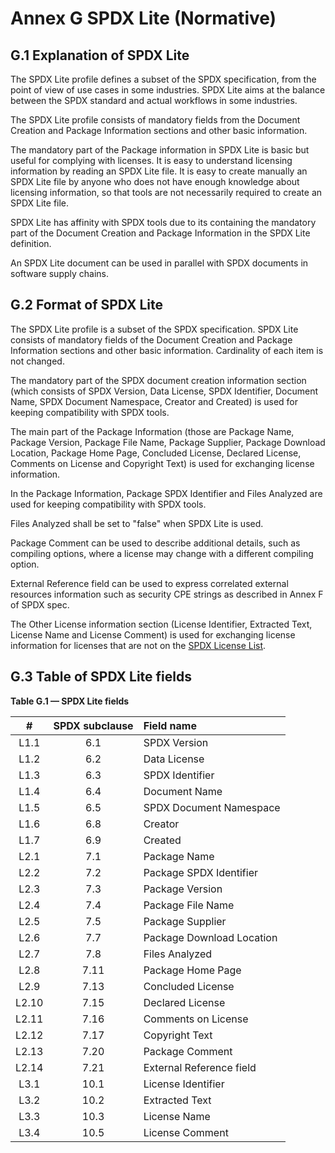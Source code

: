 # Annex G SPDX Lite (Normative)

## G.1 Explanation of SPDX Lite <a name="G.1"></a>

The SPDX Lite profile defines a subset of the SPDX specification, from the point of view of use cases in some industries. SPDX Lite aims at the balance between the SPDX standard and actual workflows in some industries.

The SPDX Lite profile consists of mandatory fields from the Document Creation and Package Information sections and other basic information.

The mandatory part of the Package information in SPDX Lite is basic but useful for complying with licenses. It is easy to understand licensing information by reading an SPDX Lite file. It is easy to create manually an SPDX Lite file by anyone who does not have enough knowledge about licensing information, so that tools are not necessarily required to create an SPDX Lite file.

SPDX Lite has affinity with SPDX tools due to its containing the mandatory part of the Document Creation and Package Information in the SPDX Lite definition.

An SPDX Lite document can be used in parallel with SPDX documents in software supply chains.

## G.2 Format of SPDX Lite <a name="G.2"></a>

The SPDX Lite profile is a subset of the SPDX specification. SPDX Lite consists of mandatory fields of the Document Creation and Package Information sections and other basic information. Cardinality of each item is not changed.

The mandatory part of the SPDX document creation information section (which consists of SPDX Version, Data License, SPDX Identifier, Document Name, SPDX Document Namespace, Creator and Created) is used for keeping compatibility with SPDX tools.

The main part of the Package Information (those are Package Name, Package Version, Package File Name, Package Supplier, Package Download Location, Package Home Page, Concluded License, Declared License, Comments on License and Copyright Text) is used for exchanging license information.

In the Package Information, Package SPDX Identifier and Files Analyzed are used for keeping compatibility with SPDX tools.

Files Analyzed shall be set to "false" when SPDX Lite is used.

Package Comment can be used to describe additional details, such as compiling options, where a license may change with a different compiling option.

External Reference field can be used to express correlated external resources information such as security CPE strings as described in Annex F of SPDX spec.

The Other License information section (License Identifier, Extracted Text, License Name and License Comment) is used for exchanging license information for licenses that are not on the [SPDX License List](https://spdx.org/licenses).

## G.3 Table of SPDX Lite fields <a name="G.3"></a>

**Table G.1 — SPDX Lite fields**

| # | SPDX subclause | Field name |
|:-----:|:----:|:--------------------------|
|L1.1  |6.1  | SPDX Version              |
|L1.2  |6.2  | Data License              |
|L1.3  |6.3  | SPDX Identifier           |
|L1.4  |6.4	 | Document Name	         |
|L1.5  |6.5	 | SPDX Document Namespace   |
|L1.6  |6.8	 | Creator	                 |
|L1.7  |6.9  | Created                   |
|L2.1  |7.1	 | Package Name	             |
|L2.2  |7.2	 | Package SPDX Identifier   |
|L2.3  |7.3	 | Package Version           |
|L2.4  |7.4	 | Package File Name         |
|L2.5  |7.5  | Package Supplier          |
|L2.6  |7.7	 | Package Download Location |
|L2.7  |7.8	 | Files Analyzed            |
|L2.8  |7.11 | Package Home Page         |
|L2.9  |7.13 | Concluded License         |
|L2.10 |7.15 | Declared License          |
|L2.11 |7.16 | Comments on License       |
|L2.12 |7.17 | Copyright Text            |
|L2.13 |7.20 | Package Comment           |
|L2.14 |7.21 | External Reference field  |
|L3.1  |10.1 | License Identifier        |
|L3.2  |10.2 | Extracted Text            |
|L3.3  |10.3 | License Name              |
|L3.4  |10.5 | License Comment           |
